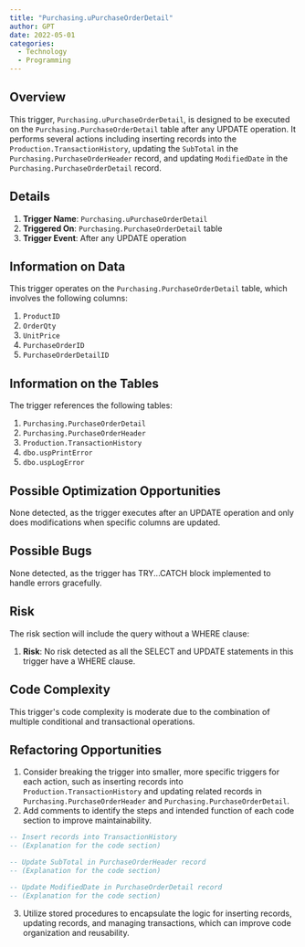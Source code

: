 ```yaml
---
title: "Purchasing.uPurchaseOrderDetail"
author: GPT
date: 2022-05-01
categories:
  - Technology
  - Programming
---
```


## Overview

This trigger, `Purchasing.uPurchaseOrderDetail`, is designed to be executed on the `Purchasing.PurchaseOrderDetail` table after any UPDATE operation. It performs several actions including inserting records into the `Production.TransactionHistory`, updating the `SubTotal` in the `Purchasing.PurchaseOrderHeader` record, and updating `ModifiedDate` in the `Purchasing.PurchaseOrderDetail` record.

## Details

1. **Trigger Name**: `Purchasing.uPurchaseOrderDetail`
2. **Triggered On**: `Purchasing.PurchaseOrderDetail` table
3. **Trigger Event**: After any UPDATE operation

## Information on Data

This trigger operates on the `Purchasing.PurchaseOrderDetail` table, which involves the following columns:

1. `ProductID`
2. `OrderQty`
3. `UnitPrice`
4. `PurchaseOrderID`
5. `PurchaseOrderDetailID`

## Information on the Tables

The trigger references the following tables:

1. `Purchasing.PurchaseOrderDetail`
2. `Purchasing.PurchaseOrderHeader`
3. `Production.TransactionHistory`
4. `dbo.uspPrintError`
5. `dbo.uspLogError`

## Possible Optimization Opportunities

None detected, as the trigger executes after an UPDATE operation and only does modifications when specific columns are updated.

## Possible Bugs

None detected, as the trigger has TRY...CATCH block implemented to handle errors gracefully.

## Risk

The risk section will include the query without a WHERE clause:

1. **Risk**: No risk detected as all the SELECT and UPDATE statements in this trigger have a WHERE clause.

## Code Complexity

This trigger's code complexity is moderate due to the combination of multiple conditional and transactional operations.

## Refactoring Opportunities

1. Consider breaking the trigger into smaller, more specific triggers for each action, such as inserting records into `Production.TransactionHistory` and updating related records in `Purchasing.PurchaseOrderHeader` and `Purchasing.PurchaseOrderDetail`.
2. Add comments to identify the steps and intended function of each code section to improve maintainability.

```sql
-- Insert records into TransactionHistory
-- (Explanation for the code section)

-- Update SubTotal in PurchaseOrderHeader record
-- (Explanation for the code section)

-- Update ModifiedDate in PurchaseOrderDetail record
-- (Explanation for the code section)
```

3. Utilize stored procedures to encapsulate the logic for inserting records, updating records, and managing transactions, which can improve code organization and reusability.